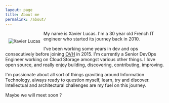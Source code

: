 ```yaml
---
layout: page
title: About me
permalink: /about/
---
```

<div class="pull-left" style="float: left; margin: 10px;">
	<p>
		<image src="/images/me.png" alt="Xavier Lucas"/>
	</p>
</div>

My name is Xavier Lucas. I'm a 30 year old French IT engineer who started its
journey back in 2010.

I've been working some years in dev and ops consecutively before joining
[OVH][ovh-cloud] in 2015. I'm currently a Senior DevOps Engineer working on
Cloud Storage amongst various other things. I love open source, and really
enjoy building, discovering, contributing, improving.

I'm passionate about all sort of things graviting around Information
Technology, always ready to question myself, learn, try and discover.
Intellectual and architectural challenges are my fuel on this journey.

Maybe we will meet soon ?

[ovh-cloud]: https://ovhcloud.com
